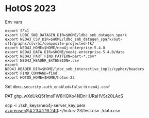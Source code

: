 # HotOS 2023


Env vars
```
export SF=1
export LDBC_SNB_DATAGEN_DIR=$HOME/ldbc_snb_datagen_spark
export NEO4J_CSV_DIR=$HOME/ldbc_snb_datagen_spark/out-sf1/graphs/csv/bi/composite-projected-fk/
export NEO4J_HOME=$HOME/neo4j-enterprise-5.4.0
export NEO4J_DATA_DIR=$HOME/neo4j-enterprise-5.4.0/data
export NEO4J_PART_FIND_PATTERN=part-*.csv*
export NEO4J_HEADER_EXTENSION=.csv
export NEO4J_HEADER_DIR=$HOME/ldbc_snb_interactive_impls/cypher/headers
export FIND_COMMAND=find
export HOTOS_HOME=$HOME/hotos-23
```

Set `dbms.security.auth_enabled=false` in `neo4j.conf`

PAT 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

scp -i ./ssh_keys/neo4j-server_key.pem azureuser@4.234.216.240:~/hotos-23/test.csv ./data.csv